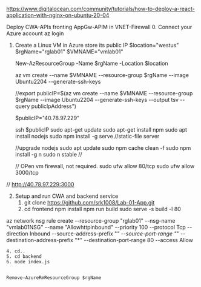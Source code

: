


https://www.digitalocean.com/community/tutorials/how-to-deploy-a-react-application-with-nginx-on-ubuntu-20-04

Deploy CWA-APIs fronting AppGw-APIM in VNET-Firewall
0. Connect your Azure account
    az login
1. Create a Linux VM in Azure store its public IP
    $location="westus"
    $rgName="rglab01"
    $VMNAME="vmlab01"

    New-AzResourceGroup -Name $rgName -Location $location

    az vm create --name $VMNAME --resource-group $rgName --image Ubuntu2204 --generate-ssh-keys

    //export publicIP=$(az vm create --name $VMNAME --resource-group $rgName --image Ubuntu2204 --generate-ssh-keys --output tsv --query  publicIpAddress")

    $publicIP="40.78.97.229"

    ssh $publicIP
    sudo apt-get update
    sudo apt-get install npm
    sudo apt install nodejs
    sudo npm install -g serve //static-file server

    //upgrade nodejs
        sudo apt update
        sudo npm cache clean -f
        sudo npm install -g n
        sudo n stable
    //

    // OPen vm firewall, not required.
    sudo ufw allow 80/tcp
    sudo ufw allow 3000/tcp



// http://40.78.97.229:3000

2. Setup and run CWA and backend service
    1. git clone https://github.com/srk1008/Lab-01-App.git
    2. cd frontend
    npm install
    npm run build
    sudo serve -s build -l 80

az network nsg rule create --resource-group "rglab01" --nsg-name "vmlab01NSG" --name "Allowhttpinbound" --priority 100 --protocol Tcp --direction Inbound --source-address-prefix "*" --source-port-range "*" --destination-address-prefix "*" --destination-port-range 80 --access Allow

    4. cd..
    5. cd backend
    6. node index.js


    Remove-AzureRmResourceGroup $rgName
